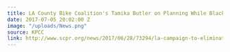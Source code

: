 ```yaml
---
title: LA County Bike Coalition's Tamika Butler on Planning While Black
date: 2017-07-05 20:02:00 Z
image: "/uploads/News.png"
source: KPCC
link: http://www.scpr.org/news/2017/06/28/73294/la-campaign-to-eliminate-traffic-deaths-raises-con/
---
```


